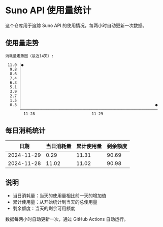 # Suno API 使用量统计

这个仓库用于追踪 Suno API 的使用情况，每两小时自动更新一次数据。

## 使用量走势

```
消耗量走势图（最近14天）:

 11.0 │●
  9.8 │
  8.6 │
  7.4 │
  6.3 │
  5.1 │
  3.9 │
  2.7 │
  1.5 │
  0.3 │                                                           ●
      └────────────────────────────────────────────────────────────
        11-28                         11-29
```

## 每日消耗统计

| 日期 | 当日消耗量 | 累计使用量 | 剩余额度 |
|------|------------|------------|-----------|
| 2024-11-29 | 0.29 | 11.31 | 90.69 |
| 2024-11-28 | 11.02 | 11.02 | 90.98 |

## 说明

- 当日消耗量：当天的使用量相比前一天的增加值
- 累计使用量：从开始统计到当天的总使用量
- 剩余额度：当天的剩余可用额度

数据每两小时自动更新一次，通过 GitHub Actions 自动运行。